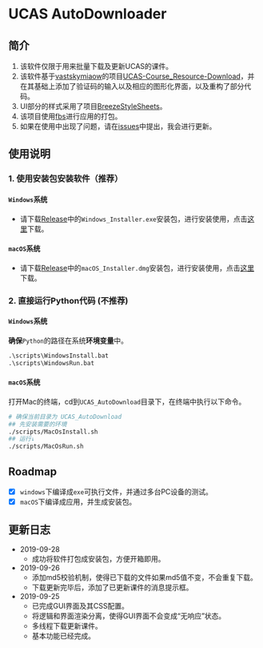 # UCAS AutoDownloader

## 简介

1. 该软件仅限于用来批量下载及更新UCAS的课件。
2. 该软件基于[vastskymiaow](https://github.com/vastskymiaow)的项目[UCAS-Course_Resource-Download](https://github.com/vastskymiaow/UCAS-Course_Resource-Download)，并在其基础上添加了验证码的输入以及相应的图形化界面，以及重构了部分代码。
3. UI部分的样式采用了项目[BreezeStyleSheets](https://github.com/Alexhuszagh/BreezeStyleSheets)。
4. 该项目使用[fbs](https://build-system.fman.io/)进行应用的打包。
5. 如果在使用中出现了问题，请在[issues](https://github.com/flamywhale/UCAS_AutoDownload/issues)中提出，我会进行更新。

## 使用说明

### 1. 使用安装包安装软件（推荐）

#### `Windows`系统

* 请下载[Release](https://github.com/flamywhale/UCAS_AutoDownload/releases)中的`Windows_Installer.exe`安装包，进行安装使用，点击[这里](https://github.com/flamywhale/UCAS_AutoDownload/releases/download/version0.1/Windows_Installer.exe)下载。

#### `macOS`系统

* 请下载[Release](https://github.com/flamywhale/UCAS_AutoDownload/releases)中的`macOS_Installer.dmg`安装包，进行安装使用，点击[这里](https://github.com/flamywhale/UCAS_AutoDownload/releases/download/version0.1/macOS_Installer.dmg)下载。

### 2. 直接运行Python代码 (不推荐)

#### `Windows`系统

**确保**`Python`的路径在系统**环境变量**中。
``` bat
.\scripts\WindowsInstall.bat
.\scripts\WindowsRun.bat
```

#### `macOS`系统

打开Mac的终端，cd到`UCAS_AutoDownload`目录下，在终端中执行以下命令。
``` bash
# 确保当前目录为 UCAS_AutoDownload
## 先安装需要的环境
./scripts/MacOsInstall.sh
## 运行↓
./scripts/MacOsRun.sh
```

## Roadmap

* [x] `windows`下编译成`exe`可执行文件，并通过多台PC设备的测试。
* [x] `macOS`下编译成应用，并生成安装包。

## 更新日志

* 2019-09-28
  * 成功将软件打包成安装包，方便开箱即用。
* 2019-09-26
  * 添加md5校验机制，使得已下载的文件如果md5值不变，不会重复下载。
  * 下载更新完毕后，添加了已更新课件的消息提示框。
* 2019-09-25
  * 已完成GUI界面及其CSS配置。
  * 将逻辑和界面渲染分离，使得GUI界面不会变成“无响应”状态。
  * 多线程下载更新课件。
  * 基本功能已经完成。

